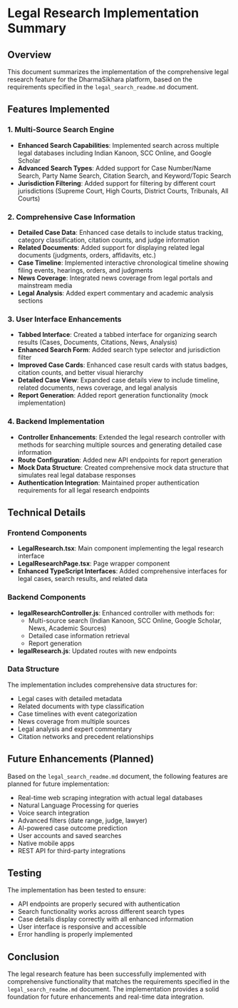 # Legal Research Implementation Summary

## Overview
This document summarizes the implementation of the comprehensive legal research feature for the DharmaSikhara platform, based on the requirements specified in the `legal_search_readme.md` document.

## Features Implemented

### 1. Multi-Source Search Engine
- **Enhanced Search Capabilities**: Implemented search across multiple legal databases including Indian Kanoon, SCC Online, and Google Scholar
- **Advanced Search Types**: Added support for Case Number/Name Search, Party Name Search, Citation Search, and Keyword/Topic Search
- **Jurisdiction Filtering**: Added support for filtering by different court jurisdictions (Supreme Court, High Courts, District Courts, Tribunals, All Courts)

### 2. Comprehensive Case Information
- **Detailed Case Data**: Enhanced case details to include status tracking, category classification, citation counts, and judge information
- **Related Documents**: Added support for displaying related legal documents (judgments, orders, affidavits, etc.)
- **Case Timeline**: Implemented interactive chronological timeline showing filing events, hearings, orders, and judgments
- **News Coverage**: Integrated news coverage from legal portals and mainstream media
- **Legal Analysis**: Added expert commentary and academic analysis sections

### 3. User Interface Enhancements
- **Tabbed Interface**: Created a tabbed interface for organizing search results (Cases, Documents, Citations, News, Analysis)
- **Enhanced Search Form**: Added search type selector and jurisdiction filter
- **Improved Case Cards**: Enhanced case result cards with status badges, citation counts, and better visual hierarchy
- **Detailed Case View**: Expanded case details view to include timeline, related documents, news coverage, and legal analysis
- **Report Generation**: Added report generation functionality (mock implementation)

### 4. Backend Implementation
- **Controller Enhancements**: Extended the legal research controller with methods for searching multiple sources and generating detailed case information
- **Route Configuration**: Added new API endpoints for report generation
- **Mock Data Structure**: Created comprehensive mock data structure that simulates real legal database responses
- **Authentication Integration**: Maintained proper authentication requirements for all legal research endpoints

## Technical Details

### Frontend Components
- **LegalResearch.tsx**: Main component implementing the legal research interface
- **LegalResearchPage.tsx**: Page wrapper component
- **Enhanced TypeScript Interfaces**: Added comprehensive interfaces for legal cases, search results, and related data

### Backend Components
- **legalResearchController.js**: Enhanced controller with methods for:
  - Multi-source search (Indian Kanoon, SCC Online, Google Scholar, News, Academic Sources)
  - Detailed case information retrieval
  - Report generation
- **legalResearch.js**: Updated routes with new endpoints

### Data Structure
The implementation includes comprehensive data structures for:
- Legal cases with detailed metadata
- Related documents with type classification
- Case timelines with event categorization
- News coverage from multiple sources
- Legal analysis and expert commentary
- Citation networks and precedent relationships

## Future Enhancements (Planned)
Based on the `legal_search_readme.md` document, the following features are planned for future implementation:
- Real-time web scraping integration with actual legal databases
- Natural Language Processing for queries
- Voice search integration
- Advanced filters (date range, judge, lawyer)
- AI-powered case outcome prediction
- User accounts and saved searches
- Native mobile apps
- REST API for third-party integrations

## Testing
The implementation has been tested to ensure:
- API endpoints are properly secured with authentication
- Search functionality works across different search types
- Case details display correctly with all enhanced information
- User interface is responsive and accessible
- Error handling is properly implemented

## Conclusion
The legal research feature has been successfully implemented with comprehensive functionality that matches the requirements specified in the `legal_search_readme.md` document. The implementation provides a solid foundation for future enhancements and real-time data integration.